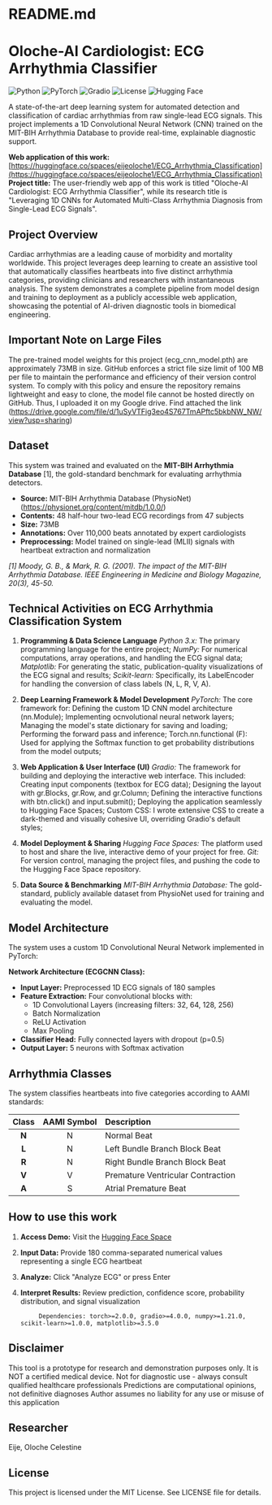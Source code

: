 # README.md

# Oloche-AI Cardiologist: ECG Arrhythmia Classifier

![Python](https://img.shields.io/badge/Python-3.8%2B-blue)
![PyTorch](https://img.shields.io/badge/PyTorch-2.0%2B-EE4C2C)
![Gradio](https://img.shields.io/badge/UI-Gradio-FF4B4B)
![License](https://img.shields.io/badge/License-MIT-green)
![Hugging Face](https://img.shields.io/badge/-Hugging%20Face%20Space-yellow)

A state-of-the-art deep learning system for automated detection and classification of cardiac arrhythmias from raw single-lead ECG signals. This project implements a 1D Convolutional Neural Network (CNN) trained on the MIT-BIH Arrhythmia Database to provide real-time, explainable diagnostic support.

**Web application of this work:** [https://huggingface.co/spaces/eijeoloche1/ECG_Arrhythmia_Classification](https://huggingface.co/spaces/eijeoloche1/ECG_Arrhythmia_Classification)  
**Project title:** The user-friendly web app of this work is titled "Oloche-AI Cardiologist: ECG Arrhythmia Classifier", while its research title is "Leveraging 1D CNNs for Automated Multi-Class Arrhythmia Diagnosis from Single-Lead ECG Signals".

## Project Overview

Cardiac arrhythmias are a leading cause of morbidity and mortality worldwide. This project leverages deep learning to create an assistive tool that automatically classifies heartbeats into five distinct arrhythmia categories, providing clinicians and researchers with instantaneous analysis. The system demonstrates a complete pipeline from model design and training to deployment as a publicly accessible web application, showcasing the potential of AI-driven diagnostic tools in biomedical engineering.

## Important Note on Large Files
The pre-trained model weights for this project (ecg_cnn_model.pth) are approximately 73MB in size. GitHub enforces a strict file size limit of 100 MB per file to maintain the performance and efficiency of their version control system. To comply with this policy and ensure the repository remains lightweight and easy to clone, the model file cannot be hosted directly on GitHub. Thus, I uploaded it on my Google drive. Find attached the link (https://drive.google.com/file/d/1uSyVTFig3eo4S767TmAPftc5bkbNW_NW/view?usp=sharing)

## Dataset

This system was trained and evaluated on the **MIT-BIH Arrhythmia Database** [1], the gold-standard benchmark for evaluating arrhythmia detectors.

- **Source:** MIT-BIH Arrhythmia Database (PhysioNet) (https://physionet.org/content/mitdb/1.0.0/)
- **Contents:** 48 half-hour two-lead ECG recordings from 47 subjects
- **Size:** 73MB
- **Annotations:** Over 110,000 beats annotated by expert cardiologists
- **Preprocessing:** Model trained on single-lead (MLII) signals with heartbeat extraction and normalization

*[1] Moody, G. B., & Mark, R. G. (2001). The impact of the MIT-BIH Arrhythmia Database. IEEE Engineering in Medicine and Biology Magazine, 20(3), 45-50.*

## Technical Activities on ECG Arrhythmia Classification System
1. **Programming & Data Science Language**
   *Python 3.x:* The primary programming language for the entire project;
   *NumPy:* For numerical computations, array operations, and handling the ECG signal data;
   *Matplotlib:* For generating the static, publication-quality visualizations of the ECG signal and results;
   *Scikit-learn:* Specifically, its LabelEncoder for handling the conversion of class labels (N, L, R, V, A).

3. **Deep Learning Framework & Model Development** *PyTorch:* The core framework for:
   Defining the custom 1D CNN model architecture (nn.Module);
   Implementing ocnvolutional neural network layers;
   Managing the model's state dictionary for saving and loading;
   Performing the forward pass and inference;
   Torch.nn.functional (F): Used for applying the Softmax function to get probability distributions from the model outputs;

4. **Web Application & User Interface (UI)**
   *Gradio:* The framework for building and deploying the interactive web interface. This included:
   Creating input components (textbox for ECG data);
   Designing the layout with gr.Blocks, gr.Row, and gr.Column;
   Defining the interactive functions with btn.click() and input.submit();
   Deploying the application seamlessly to Hugging Face Spaces;
   Custom CSS: I wrote extensive CSS to create a dark-themed and visually cohesive UI, overriding Gradio's default styles;

5. **Model Deployment & Sharing**
   *Hugging Face Spaces:* The platform used to host and share the live, interactive demo of your project for free.
   *Git:* For version control, managing the project files, and pushing the code to the Hugging Face Space repository.

6. **Data Source & Benchmarking**
   *MIT-BIH Arrhythmia Database:* The gold-standard, publicly available dataset from PhysioNet used for training and evaluating the model.


##  Model Architecture

The system uses a custom 1D Convolutional Neural Network implemented in PyTorch:

**Network Architecture (ECGCNN Class):**
- **Input Layer:** Preprocessed 1D ECG signals of 180 samples
- **Feature Extraction:** Four convolutional blocks with:
  - 1D Convolutional Layers (increasing filters: 32, 64, 128, 256)
  - Batch Normalization
  - ReLU Activation
  - Max Pooling
- **Classifier Head:** Fully connected layers with dropout (p=0.5)
- **Output Layer:** 5 neurons with Softmax activation

## Arrhythmia Classes

The system classifies heartbeats into five categories according to AAMI standards:

| Class | AAMI Symbol | Description |
| :---: | :---: | :--- |
| **N** | N | Normal Beat |
| **L** | N | Left Bundle Branch Block Beat |
| **R** | N | Right Bundle Branch Block Beat |
| **V** | V | Premature Ventricular Contraction |
| **A** | S | Atrial Premature Beat |

## How to use this work

1.  **Access Demo:** Visit the [Hugging Face Space](https://huggingface.co/spaces/eijeoloche1/ECG_Arrhythmia_Classification)
2.  **Input Data:** Provide 180 comma-separated numerical values representing a single ECG heartbeat
3.  **Analyze:** Click "Analyze ECG" or press Enter
4.  **Interpret Results:** Review prediction, confidence score, probability distribution, and signal visualization

             Dependencies: torch>=2.0.0, gradio>=4.0.0, numpy>=1.21.0, scikit-learn>=1.0.0, matplotlib>=3.5.0

## Disclaimer
This tool is a prototype for research and demonstration purposes only. It is NOT a certified medical device.
Not for diagnostic use - always consult qualified healthcare professionals
Predictions are computational opinions, not definitive diagnoses
Author assumes no liability for any use or misuse of this application

## Researcher
Eije, Oloche Celestine

## License
This project is licensed under the MIT License. See LICENSE file for details.
